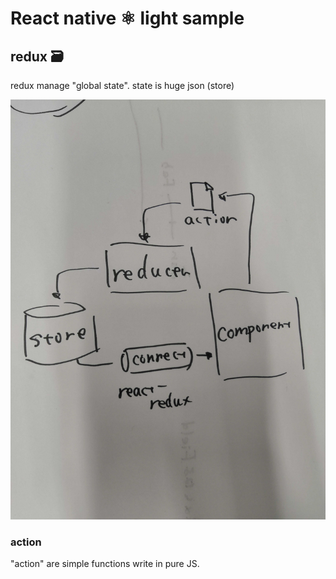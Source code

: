 # React native ⚛ light sample

## redux 🗃
redux manage "global state".
state is huge json (store)

![redux](images/react-redux.jpg "redux")

### action
"action" are simple functions write in pure JS.